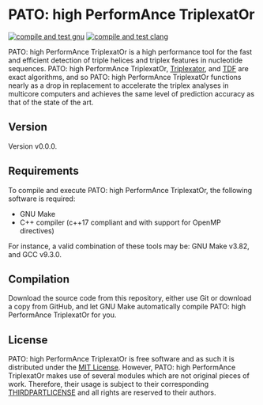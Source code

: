 # PATO: high PerformAnce TriplexatOr
[![compile and test gnu](https://github.com/amatria/pato/actions/workflows/compile-and-test-gnu.yml/badge.svg)](https://github.com/amatria/pato/actions/workflows/compile-and-test-gnu.yml)
[![compile and test clang](https://github.com/amatria/pato/actions/workflows/compile-and-test-clang.yml/badge.svg)](https://github.com/amatria/pato/actions/workflows/compile-and-test-clang.yml)

PATO: high PerformAnce TriplexatOr is a high performance tool for the fast and efficient detection of triple helices and triplex features in nucleotide sequences. PATO: high PerformAnce TriplexatOr, [Triplexator](https://github.com/Gurado/triplexator), and [TDF](https://github.com/CostaLab/reg-gen) are exact algorithms, and so PATO: high PerformAnce TriplexatOr functions nearly as a drop in replacement to accelerate the triplex analyses in multicore computers and achieves the same level of prediction accuracy as that of the state of the art.

## Version
Version v0.0.0.

## Requirements
To compile and execute PATO: high PerformAnce TriplexatOr, the following software is required:
* GNU Make
* C++ compiler (c++17 compliant and with support for OpenMP directives)

For instance, a valid combination of these tools may be: GNU Make v3.82, and GCC v9.3.0.

## Compilation
Download the source code from this repository, either use Git or download a copy from GitHub, and let GNU Make automatically compile PATO: high PerformAnce TriplexatOr for you.

## License
PATO: high PerformAnce TriplexatOr is free software and as such it is distributed under the [MIT License](LICENSE). However, PATO: high PerformAnce TriplexatOr makes use of several modules which are not original pieces of work. Therefore, their usage is subject to their corresponding [THIRDPARTLICENSE](THIRDPARTYLICENSES) and all rights are reserved to their authors.

